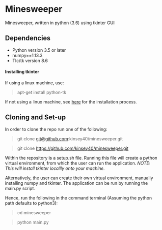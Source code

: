 # Minesweeper
Minesweeper, written in python (3.6) using tkinter GUI

## Dependencies
* Python version 3.5 or later
* numpy==1.13.3
* Tlc/tk version 8.6

#### Installing tkinter
If using a linux machine, use:

> apt-get install python-tk

If not using a linux machine, see [here](http://www.tkdocs.com/tutorial/install.html) for the installation process. 

## Cloning and Set-up

In order to clone the repo run one of the following: 
> git clone git@github.com:kinsey40/minesweeper.git

> git clone https://github.com/kinsey40/minesweeper.git

Within the repository is a setup.sh file. Running this file will create a python virtual environment, from which the user 
can run the application. 
*NOTE: This will install tkinter locallly onto your machine.*  

Alternatively, the user can create their own virtual environment, manually installing numpy and tkinter. 
The application can be run by running the main.py script.

Hence, run the following in the command terminal (Assuming the python path defaults to python3):

> cd minesweeper

> python main.py
